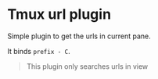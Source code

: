 # Tmux url plugin

Simple plugin to get the urls in current pane.

It binds `prefix - C`.

> This plugin only searches urls in view
